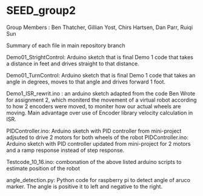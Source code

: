 # SEED_group2

Group Members : Ben Thatcher, Gillian Yost, Chirs Hartsen, Dan Parr, Ruiqi Sun

Summary of each file in main repository branch

Demo01_StrightControl: Arduino sketch that is final Demo 1 code that takes a distance in feet and drives straight to that distance.

Demo01_TurnControl: Arduino sketch that is final Demo 1 code that takes an angle in degrees, moves to that angle and drives forward 1 foot.

Demo1_ISR_rewrit.ino : an arduino sketch adapted from the code Ben Wrote for assignment 2, which moniterd the movement of a virtual robot according to how 2 encoders were moved, to moniter how our actual wheels are moving. Main advantage over use of Encoder library velocity calculation in ISR.


PIDController.ino: Arduino sketch with PID controller from mini-project adjsuted to drive 2 motors for both wheels of the robot
PIDController.ino: Arduino sketch with PID controller updated from mini-project for 2 motors and a ramp response instead of step response.

Testcode_10_16.ino: combonation of the above listed arduino scripts to estimate position of the robot

angle_detection.py: Python code for raspberry pi to detect angle of aruco marker. The angle is positive it to left and negative to the right. 

